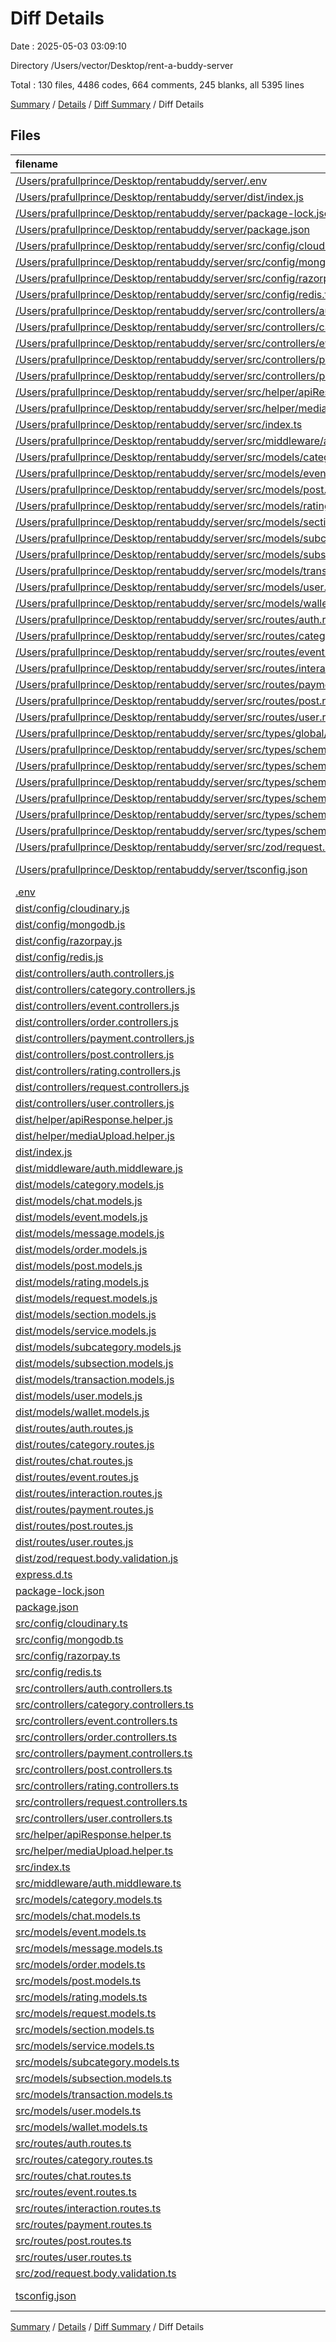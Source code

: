 # Diff Details

Date : 2025-05-03 03:09:10

Directory /Users/vector/Desktop/rent-a-buddy-server

Total : 130 files,  4486 codes, 664 comments, 245 blanks, all 5395 lines

[Summary](results.md) / [Details](details.md) / [Diff Summary](diff.md) / Diff Details

## Files
| filename | language | code | comment | blank | total |
| :--- | :--- | ---: | ---: | ---: | ---: |
| [/Users/prafullprince/Desktop/rentabuddy/server/.env](//Users/prafullprince/Desktop/rentabuddy/server/.env) | Properties | -8 | 0 | -6 | -14 |
| [/Users/prafullprince/Desktop/rentabuddy/server/dist/index.js](//Users/prafullprince/Desktop/rentabuddy/server/dist/index.js) | JavaScript | -25 | -1 | -1 | -27 |
| [/Users/prafullprince/Desktop/rentabuddy/server/package-lock.json](//Users/prafullprince/Desktop/rentabuddy/server/package-lock.json) | JSON | -2,469 | 0 | -1 | -2,470 |
| [/Users/prafullprince/Desktop/rentabuddy/server/package.json](//Users/prafullprince/Desktop/rentabuddy/server/package.json) | JSON | -48 | 0 | -1 | -49 |
| [/Users/prafullprince/Desktop/rentabuddy/server/src/config/cloudinary.ts](//Users/prafullprince/Desktop/rentabuddy/server/src/config/cloudinary.ts) | TypeScript | -14 | -1 | -2 | -17 |
| [/Users/prafullprince/Desktop/rentabuddy/server/src/config/mongodb.ts](//Users/prafullprince/Desktop/rentabuddy/server/src/config/mongodb.ts) | TypeScript | -13 | -1 | -4 | -18 |
| [/Users/prafullprince/Desktop/rentabuddy/server/src/config/razorpay.ts](//Users/prafullprince/Desktop/rentabuddy/server/src/config/razorpay.ts) | TypeScript | -7 | 0 | -2 | -9 |
| [/Users/prafullprince/Desktop/rentabuddy/server/src/config/redis.ts](//Users/prafullprince/Desktop/rentabuddy/server/src/config/redis.ts) | TypeScript | -13 | 0 | -6 | -19 |
| [/Users/prafullprince/Desktop/rentabuddy/server/src/controllers/auth.controllers.ts](//Users/prafullprince/Desktop/rentabuddy/server/src/controllers/auth.controllers.ts) | TypeScript | -77 | -15 | -20 | -112 |
| [/Users/prafullprince/Desktop/rentabuddy/server/src/controllers/category.controllers.ts](//Users/prafullprince/Desktop/rentabuddy/server/src/controllers/category.controllers.ts) | TypeScript | -147 | -42 | -43 | -232 |
| [/Users/prafullprince/Desktop/rentabuddy/server/src/controllers/event.controllers.ts](//Users/prafullprince/Desktop/rentabuddy/server/src/controllers/event.controllers.ts) | TypeScript | -355 | -76 | -72 | -503 |
| [/Users/prafullprince/Desktop/rentabuddy/server/src/controllers/payment.controllers.ts](//Users/prafullprince/Desktop/rentabuddy/server/src/controllers/payment.controllers.ts) | TypeScript | -125 | -66 | -51 | -242 |
| [/Users/prafullprince/Desktop/rentabuddy/server/src/controllers/post.controllers.ts](//Users/prafullprince/Desktop/rentabuddy/server/src/controllers/post.controllers.ts) | TypeScript | -98 | -16 | -25 | -139 |
| [/Users/prafullprince/Desktop/rentabuddy/server/src/helper/apiResponse.helper.ts](//Users/prafullprince/Desktop/rentabuddy/server/src/helper/apiResponse.helper.ts) | TypeScript | -14 | 0 | -3 | -17 |
| [/Users/prafullprince/Desktop/rentabuddy/server/src/helper/mediaUpload.helper.ts](//Users/prafullprince/Desktop/rentabuddy/server/src/helper/mediaUpload.helper.ts) | TypeScript | -15 | 0 | -9 | -24 |
| [/Users/prafullprince/Desktop/rentabuddy/server/src/index.ts](//Users/prafullprince/Desktop/rentabuddy/server/src/index.ts) | TypeScript | -38 | -7 | -10 | -55 |
| [/Users/prafullprince/Desktop/rentabuddy/server/src/middleware/auth.middleware.ts](//Users/prafullprince/Desktop/rentabuddy/server/src/middleware/auth.middleware.ts) | TypeScript | -71 | -20 | -26 | -117 |
| [/Users/prafullprince/Desktop/rentabuddy/server/src/models/category.models.ts](//Users/prafullprince/Desktop/rentabuddy/server/src/models/category.models.ts) | TypeScript | -14 | 0 | -4 | -18 |
| [/Users/prafullprince/Desktop/rentabuddy/server/src/models/event.models.ts](//Users/prafullprince/Desktop/rentabuddy/server/src/models/event.models.ts) | TypeScript | -31 | 0 | -4 | -35 |
| [/Users/prafullprince/Desktop/rentabuddy/server/src/models/post.models.ts](//Users/prafullprince/Desktop/rentabuddy/server/src/models/post.models.ts) | TypeScript | -12 | -3 | -6 | -21 |
| [/Users/prafullprince/Desktop/rentabuddy/server/src/models/rating.models.ts](//Users/prafullprince/Desktop/rentabuddy/server/src/models/rating.models.ts) | TypeScript | -18 | 0 | -5 | -23 |
| [/Users/prafullprince/Desktop/rentabuddy/server/src/models/section.models.ts](//Users/prafullprince/Desktop/rentabuddy/server/src/models/section.models.ts) | TypeScript | -18 | 0 | -4 | -22 |
| [/Users/prafullprince/Desktop/rentabuddy/server/src/models/subcategory.models.ts](//Users/prafullprince/Desktop/rentabuddy/server/src/models/subcategory.models.ts) | TypeScript | -26 | 0 | -4 | -30 |
| [/Users/prafullprince/Desktop/rentabuddy/server/src/models/subsection.models.ts](//Users/prafullprince/Desktop/rentabuddy/server/src/models/subsection.models.ts) | TypeScript | -22 | 0 | -5 | -27 |
| [/Users/prafullprince/Desktop/rentabuddy/server/src/models/transaction.models.ts](//Users/prafullprince/Desktop/rentabuddy/server/src/models/transaction.models.ts) | TypeScript | -24 | 0 | -4 | -28 |
| [/Users/prafullprince/Desktop/rentabuddy/server/src/models/user.models.ts](//Users/prafullprince/Desktop/rentabuddy/server/src/models/user.models.ts) | TypeScript | -103 | -3 | -6 | -112 |
| [/Users/prafullprince/Desktop/rentabuddy/server/src/models/wallet.models.ts](//Users/prafullprince/Desktop/rentabuddy/server/src/models/wallet.models.ts) | TypeScript | -29 | -11 | -30 | -70 |
| [/Users/prafullprince/Desktop/rentabuddy/server/src/routes/auth.routes.ts](//Users/prafullprince/Desktop/rentabuddy/server/src/routes/auth.routes.ts) | TypeScript | -7 | -5 | -5 | -17 |
| [/Users/prafullprince/Desktop/rentabuddy/server/src/routes/category.routes.ts](//Users/prafullprince/Desktop/rentabuddy/server/src/routes/category.routes.ts) | TypeScript | -3 | -5 | -7 | -15 |
| [/Users/prafullprince/Desktop/rentabuddy/server/src/routes/event.routes.ts](//Users/prafullprince/Desktop/rentabuddy/server/src/routes/event.routes.ts) | TypeScript | -3 | -5 | -7 | -15 |
| [/Users/prafullprince/Desktop/rentabuddy/server/src/routes/interaction.routes.ts](//Users/prafullprince/Desktop/rentabuddy/server/src/routes/interaction.routes.ts) | TypeScript | -3 | -5 | -7 | -15 |
| [/Users/prafullprince/Desktop/rentabuddy/server/src/routes/payment.routes.ts](//Users/prafullprince/Desktop/rentabuddy/server/src/routes/payment.routes.ts) | TypeScript | -3 | -5 | -7 | -15 |
| [/Users/prafullprince/Desktop/rentabuddy/server/src/routes/post.routes.ts](//Users/prafullprince/Desktop/rentabuddy/server/src/routes/post.routes.ts) | TypeScript | -3 | -5 | -7 | -15 |
| [/Users/prafullprince/Desktop/rentabuddy/server/src/routes/user.routes.ts](//Users/prafullprince/Desktop/rentabuddy/server/src/routes/user.routes.ts) | TypeScript | -3 | -5 | -7 | -15 |
| [/Users/prafullprince/Desktop/rentabuddy/server/src/types/global/express.d.ts](//Users/prafullprince/Desktop/rentabuddy/server/src/types/global/express.d.ts) | TypeScript | -13 | 0 | -3 | -16 |
| [/Users/prafullprince/Desktop/rentabuddy/server/src/types/schema/categorySchema.types.ts](//Users/prafullprince/Desktop/rentabuddy/server/src/types/schema/categorySchema.types.ts) | TypeScript | -12 | 0 | -4 | -16 |
| [/Users/prafullprince/Desktop/rentabuddy/server/src/types/schema/eventSchema.types.ts](//Users/prafullprince/Desktop/rentabuddy/server/src/types/schema/eventSchema.types.ts) | TypeScript | -18 | 0 | -6 | -24 |
| [/Users/prafullprince/Desktop/rentabuddy/server/src/types/schema/postSchema.types.ts](//Users/prafullprince/Desktop/rentabuddy/server/src/types/schema/postSchema.types.ts) | TypeScript | -5 | 0 | -2 | -7 |
| [/Users/prafullprince/Desktop/rentabuddy/server/src/types/schema/ratingSchema.types.ts](//Users/prafullprince/Desktop/rentabuddy/server/src/types/schema/ratingSchema.types.ts) | TypeScript | -5 | 0 | -1 | -6 |
| [/Users/prafullprince/Desktop/rentabuddy/server/src/types/schema/userSchema.types.ts](//Users/prafullprince/Desktop/rentabuddy/server/src/types/schema/userSchema.types.ts) | TypeScript | -26 | 0 | -2 | -28 |
| [/Users/prafullprince/Desktop/rentabuddy/server/src/types/schema/walletSchema.types.ts](//Users/prafullprince/Desktop/rentabuddy/server/src/types/schema/walletSchema.types.ts) | TypeScript | -8 | 0 | -2 | -10 |
| [/Users/prafullprince/Desktop/rentabuddy/server/src/zod/request.body.validation.ts](//Users/prafullprince/Desktop/rentabuddy/server/src/zod/request.body.validation.ts) | TypeScript | -1 | 0 | -2 | -3 |
| [/Users/prafullprince/Desktop/rentabuddy/server/tsconfig.json](//Users/prafullprince/Desktop/rentabuddy/server/tsconfig.json) | JSON with Comments | -14 | 0 | -1 | -15 |
| [.env](/.env) | Properties | 11 | 0 | 7 | 18 |
| [dist/config/cloudinary.js](/dist/config/cloudinary.js) | JavaScript | 32 | 0 | 1 | 33 |
| [dist/config/mongodb.js](/dist/config/mongodb.js) | JavaScript | 28 | 1 | 1 | 30 |
| [dist/config/razorpay.js](/dist/config/razorpay.js) | JavaScript | 15 | 0 | 1 | 16 |
| [dist/config/redis.js](/dist/config/redis.js) | JavaScript | 16 | 0 | 1 | 17 |
| [dist/controllers/auth.controllers.js](/dist/controllers/auth.controllers.js) | JavaScript | 85 | 15 | 1 | 101 |
| [dist/controllers/category.controllers.js](/dist/controllers/category.controllers.js) | JavaScript | 187 | 46 | 1 | 234 |
| [dist/controllers/event.controllers.js](/dist/controllers/event.controllers.js) | JavaScript | 587 | 93 | 1 | 681 |
| [dist/controllers/order.controllers.js](/dist/controllers/order.controllers.js) | JavaScript | 502 | 139 | 1 | 642 |
| [dist/controllers/payment.controllers.js](/dist/controllers/payment.controllers.js) | JavaScript | 172 | 25 | 1 | 198 |
| [dist/controllers/post.controllers.js](/dist/controllers/post.controllers.js) | JavaScript | 116 | 16 | 1 | 133 |
| [dist/controllers/rating.controllers.js](/dist/controllers/rating.controllers.js) | JavaScript | 44 | 5 | 1 | 50 |
| [dist/controllers/request.controllers.js](/dist/controllers/request.controllers.js) | JavaScript | 1 | 0 | 1 | 2 |
| [dist/controllers/user.controllers.js](/dist/controllers/user.controllers.js) | JavaScript | 87 | 18 | 1 | 106 |
| [dist/helper/apiResponse.helper.js](/dist/helper/apiResponse.helper.js) | JavaScript | 18 | 0 | 1 | 19 |
| [dist/helper/mediaUpload.helper.js](/dist/helper/mediaUpload.helper.js) | JavaScript | 28 | 0 | 1 | 29 |
| [dist/index.js](/dist/index.js) | JavaScript | 111 | 23 | 1 | 135 |
| [dist/middleware/auth.middleware.js](/dist/middleware/auth.middleware.js) | JavaScript | 97 | 20 | 1 | 118 |
| [dist/models/category.models.js](/dist/models/category.models.js) | JavaScript | 48 | 0 | 1 | 49 |
| [dist/models/chat.models.js](/dist/models/chat.models.js) | JavaScript | 48 | 2 | 1 | 51 |
| [dist/models/event.models.js](/dist/models/event.models.js) | JavaScript | 68 | 0 | 1 | 69 |
| [dist/models/message.models.js](/dist/models/message.models.js) | JavaScript | 69 | 2 | 1 | 72 |
| [dist/models/order.models.js](/dist/models/order.models.js) | JavaScript | 99 | 2 | 1 | 102 |
| [dist/models/post.models.js](/dist/models/post.models.js) | JavaScript | 47 | 3 | 1 | 51 |
| [dist/models/rating.models.js](/dist/models/rating.models.js) | JavaScript | 51 | 0 | 1 | 52 |
| [dist/models/request.models.js](/dist/models/request.models.js) | JavaScript | 1 | 0 | 1 | 2 |
| [dist/models/section.models.js](/dist/models/section.models.js) | JavaScript | 49 | 1 | 1 | 51 |
| [dist/models/service.models.js](/dist/models/service.models.js) | JavaScript | 52 | 0 | 1 | 53 |
| [dist/models/subcategory.models.js](/dist/models/subcategory.models.js) | JavaScript | 60 | 0 | 1 | 61 |
| [dist/models/subsection.models.js](/dist/models/subsection.models.js) | JavaScript | 52 | 0 | 1 | 53 |
| [dist/models/transaction.models.js](/dist/models/transaction.models.js) | JavaScript | 59 | 0 | 1 | 60 |
| [dist/models/user.models.js](/dist/models/user.models.js) | JavaScript | 140 | 3 | 1 | 144 |
| [dist/models/wallet.models.js](/dist/models/wallet.models.js) | JavaScript | 63 | 11 | 1 | 75 |
| [dist/routes/auth.routes.js](/dist/routes/auth.routes.js) | JavaScript | 12 | 5 | 1 | 18 |
| [dist/routes/category.routes.js](/dist/routes/category.routes.js) | JavaScript | 12 | 5 | 1 | 18 |
| [dist/routes/chat.routes.js](/dist/routes/chat.routes.js) | JavaScript | 16 | 5 | 1 | 22 |
| [dist/routes/event.routes.js](/dist/routes/event.routes.js) | JavaScript | 20 | 5 | 1 | 26 |
| [dist/routes/interaction.routes.js](/dist/routes/interaction.routes.js) | JavaScript | 8 | 5 | 1 | 14 |
| [dist/routes/payment.routes.js](/dist/routes/payment.routes.js) | JavaScript | 14 | 5 | 1 | 20 |
| [dist/routes/post.routes.js](/dist/routes/post.routes.js) | JavaScript | 8 | 5 | 1 | 14 |
| [dist/routes/user.routes.js](/dist/routes/user.routes.js) | JavaScript | 17 | 5 | 1 | 23 |
| [dist/zod/request.body.validation.js](/dist/zod/request.body.validation.js) | JavaScript | 43 | 9 | 1 | 53 |
| [express.d.ts](/express.d.ts) | TypeScript | 13 | 0 | 3 | 16 |
| [package-lock.json](/package-lock.json) | JSON | 2,509 | 0 | 1 | 2,510 |
| [package.json](/package.json) | JSON | 52 | 0 | 1 | 53 |
| [src/config/cloudinary.ts](/src/config/cloudinary.ts) | TypeScript | 24 | 0 | 6 | 30 |
| [src/config/mongodb.ts](/src/config/mongodb.ts) | TypeScript | 13 | 1 | 4 | 18 |
| [src/config/razorpay.ts](/src/config/razorpay.ts) | TypeScript | 9 | 0 | 3 | 12 |
| [src/config/redis.ts](/src/config/redis.ts) | TypeScript | 13 | 0 | 6 | 19 |
| [src/controllers/auth.controllers.ts](/src/controllers/auth.controllers.ts) | TypeScript | 77 | 15 | 19 | 111 |
| [src/controllers/category.controllers.ts](/src/controllers/category.controllers.ts) | TypeScript | 168 | 46 | 49 | 263 |
| [src/controllers/event.controllers.ts](/src/controllers/event.controllers.ts) | TypeScript | 613 | 99 | 104 | 816 |
| [src/controllers/order.controllers.ts](/src/controllers/order.controllers.ts) | TypeScript | 532 | 139 | 109 | 780 |
| [src/controllers/payment.controllers.ts](/src/controllers/payment.controllers.ts) | TypeScript | 170 | 25 | 34 | 229 |
| [src/controllers/post.controllers.ts](/src/controllers/post.controllers.ts) | TypeScript | 105 | 16 | 26 | 147 |
| [src/controllers/rating.controllers.ts](/src/controllers/rating.controllers.ts) | TypeScript | 30 | 5 | 9 | 44 |
| [src/controllers/request.controllers.ts](/src/controllers/request.controllers.ts) | TypeScript | 0 | 0 | 1 | 1 |
| [src/controllers/user.controllers.ts](/src/controllers/user.controllers.ts) | TypeScript | 74 | 18 | 23 | 115 |
| [src/helper/apiResponse.helper.ts](/src/helper/apiResponse.helper.ts) | TypeScript | 14 | 0 | 3 | 17 |
| [src/helper/mediaUpload.helper.ts](/src/helper/mediaUpload.helper.ts) | TypeScript | 15 | 0 | 9 | 24 |
| [src/index.ts](/src/index.ts) | TypeScript | 107 | 23 | 28 | 158 |
| [src/middleware/auth.middleware.ts](/src/middleware/auth.middleware.ts) | TypeScript | 71 | 20 | 26 | 117 |
| [src/models/category.models.ts](/src/models/category.models.ts) | TypeScript | 17 | 0 | 4 | 21 |
| [src/models/chat.models.ts](/src/models/chat.models.ts) | TypeScript | 17 | 3 | 4 | 24 |
| [src/models/event.models.ts](/src/models/event.models.ts) | TypeScript | 42 | 0 | 6 | 48 |
| [src/models/message.models.ts](/src/models/message.models.ts) | TypeScript | 43 | 3 | 4 | 50 |
| [src/models/order.models.ts](/src/models/order.models.ts) | TypeScript | 82 | 3 | 4 | 89 |
| [src/models/post.models.ts](/src/models/post.models.ts) | TypeScript | 15 | 3 | 3 | 21 |
| [src/models/rating.models.ts](/src/models/rating.models.ts) | TypeScript | 21 | 0 | 5 | 26 |
| [src/models/request.models.ts](/src/models/request.models.ts) | TypeScript | 0 | 0 | 3 | 3 |
| [src/models/section.models.ts](/src/models/section.models.ts) | TypeScript | 18 | 2 | 6 | 26 |
| [src/models/service.models.ts](/src/models/service.models.ts) | TypeScript | 22 | 1 | 4 | 27 |
| [src/models/subcategory.models.ts](/src/models/subcategory.models.ts) | TypeScript | 32 | 0 | 6 | 38 |
| [src/models/subsection.models.ts](/src/models/subsection.models.ts) | TypeScript | 22 | 1 | 6 | 29 |
| [src/models/transaction.models.ts](/src/models/transaction.models.ts) | TypeScript | 24 | 0 | 4 | 28 |
| [src/models/user.models.ts](/src/models/user.models.ts) | TypeScript | 133 | 4 | 6 | 143 |
| [src/models/wallet.models.ts](/src/models/wallet.models.ts) | TypeScript | 35 | 11 | 31 | 77 |
| [src/routes/auth.routes.ts](/src/routes/auth.routes.ts) | TypeScript | 7 | 5 | 5 | 17 |
| [src/routes/category.routes.ts](/src/routes/category.routes.ts) | TypeScript | 7 | 5 | 5 | 17 |
| [src/routes/chat.routes.ts](/src/routes/chat.routes.ts) | TypeScript | 11 | 5 | 7 | 23 |
| [src/routes/event.routes.ts](/src/routes/event.routes.ts) | TypeScript | 15 | 5 | 6 | 26 |
| [src/routes/interaction.routes.ts](/src/routes/interaction.routes.ts) | TypeScript | 3 | 5 | 7 | 15 |
| [src/routes/payment.routes.ts](/src/routes/payment.routes.ts) | TypeScript | 9 | 5 | 6 | 20 |
| [src/routes/post.routes.ts](/src/routes/post.routes.ts) | TypeScript | 3 | 5 | 7 | 15 |
| [src/routes/user.routes.ts](/src/routes/user.routes.ts) | TypeScript | 12 | 5 | 6 | 23 |
| [src/zod/request.body.validation.ts](/src/zod/request.body.validation.ts) | TypeScript | 41 | 9 | 11 | 61 |
| [tsconfig.json](/tsconfig.json) | JSON with Comments | 14 | 0 | 1 | 15 |

[Summary](results.md) / [Details](details.md) / [Diff Summary](diff.md) / Diff Details